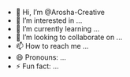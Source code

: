 - 👋 Hi, I’m @Arosha-Creative
- 👀 I’m interested in ...
- 🌱 I’m currently learning ...
- 💞️ I’m looking to collaborate on ...
- 📫 How to reach me ...
- 😄 Pronouns: ...
- ⚡ Fun fact: ...

<!---
Arosha-Creative/Arosha-Creative is a ✨ special ✨ repository because its `README.md` (this file) appears on your GitHub profile.
You can click the Preview link to take a look at your changes.
--->
